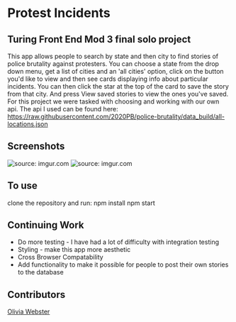 # Protest Incidents

## Turing Front End Mod 3 final solo project
This app allows people to search by state and then city to find stories of police brutality against protesters. You can choose a state from the drop down menu, get a list of cities and an 'all cities' option, click on the button you'd like to view and then see cards displaying info about particular incidents. 
You can then click the star at the top of the card to save the story from that city. And press View saved stories to view the ones you've saved.
For this project we were tasked with choosing and working with our own api.
The api I used can be found here: https://raw.githubusercontent.com/2020PB/police-brutality/data_build/all-locations.json

## Screenshots
<img href="https://imgur.com/wgHbkyE"><img src="https://i.imgur.com/wgHbkyE.png" title="source: imgur.com" />
<img href="https://imgur.com/mO4wDdy"><img src="https://i.imgur.com/mO4wDdy.png" title="source: imgur.com"  />

## To use
clone the repository and run:
npm install
npm start


## Continuing Work 
* Do more testing - I have had a lot of difficulty with integration testing
* Styling - make this app more aesthetic
* Cross Browser Compatability
* Add functionality to make it possible for people to post their own stories to the database

## Contributors

[Olivia Webster](https://github.com/oliviacweb)
